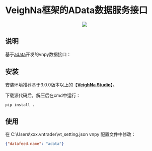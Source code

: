 # VeighNa框架的AData数据服务接口

<p align="center">
  <img src ="https://vnpy.oss-cn-shanghai.aliyuncs.com/vnpy-logo.png"/>
</p>

## 说明

基于[adata](https://github.com/1nchaos/adata)开发的vnpy数据接口：

## 安装

安装环境推荐基于3.0.0版本以上的【[**VeighNa Studio**](https://www.vnpy.com)】。

下载源代码后，解压后在cmd中运行：

```
pip install .
```

## 使用

在 C:\\Users\\xxx.vntrader\vt\_setting.json vnpy 配置文件中修改：

```json
{"datafeed.name": "adata"}
```
